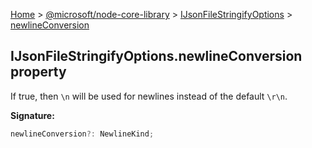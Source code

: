 [Home](./index) &gt; [@microsoft/node-core-library](./node-core-library.md) &gt; [IJsonFileStringifyOptions](./node-core-library.ijsonfilestringifyoptions.md) &gt; [newlineConversion](./node-core-library.ijsonfilestringifyoptions.newlineconversion.md)

## IJsonFileStringifyOptions.newlineConversion property

If true, then `\n` will be used for newlines instead of the default `\r\n`<!-- -->.

<b>Signature:</b>

```typescript
newlineConversion?: NewlineKind;
```
